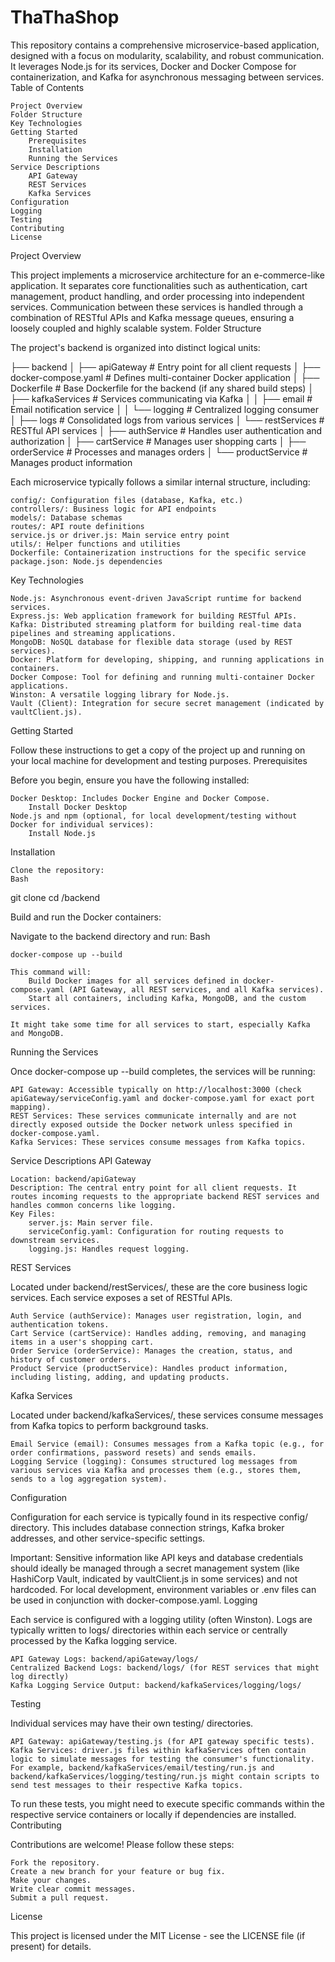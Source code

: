 # ThaThaShop

This repository contains a comprehensive microservice-based application, designed with a focus on modularity, scalability, and robust communication. It leverages Node.js for its services, Docker and Docker Compose for containerization, and Kafka for asynchronous messaging between services.
Table of Contents

    Project Overview
    Folder Structure
    Key Technologies
    Getting Started
        Prerequisites
        Installation
        Running the Services
    Service Descriptions
        API Gateway
        REST Services
        Kafka Services
    Configuration
    Logging
    Testing
    Contributing
    License

Project Overview

This project implements a microservice architecture for an e-commerce-like application. It separates core functionalities such as authentication, cart management, product handling, and order processing into independent services. Communication between these services is handled through a combination of RESTful APIs and Kafka message queues, ensuring a loosely coupled and highly scalable system.
Folder Structure

The project's backend is organized into distinct logical units:

├── backend
│   ├── apiGateway           # Entry point for all client requests
│   ├── docker-compose.yaml  # Defines multi-container Docker application
│   ├── Dockerfile           # Base Dockerfile for the backend (if any shared build steps)
│   ├── kafkaServices        # Services communicating via Kafka
│   │   ├── email            # Email notification service
│   │   └── logging          # Centralized logging consumer
│   ├── logs                 # Consolidated logs from various services
│   └── restServices         # RESTful API services
│       ├── authService      # Handles user authentication and authorization
│       ├── cartService      # Manages user shopping carts
│       ├── orderService     # Processes and manages orders
│       └── productService   # Manages product information

Each microservice typically follows a similar internal structure, including:

    config/: Configuration files (database, Kafka, etc.)
    controllers/: Business logic for API endpoints
    models/: Database schemas
    routes/: API route definitions
    service.js or driver.js: Main service entry point
    utils/: Helper functions and utilities
    Dockerfile: Containerization instructions for the specific service
    package.json: Node.js dependencies

Key Technologies

    Node.js: Asynchronous event-driven JavaScript runtime for backend services.
    Express.js: Web application framework for building RESTful APIs.
    Kafka: Distributed streaming platform for building real-time data pipelines and streaming applications.
    MongoDB: NoSQL database for flexible data storage (used by REST services).
    Docker: Platform for developing, shipping, and running applications in containers.
    Docker Compose: Tool for defining and running multi-container Docker applications.
    Winston: A versatile logging library for Node.js.
    Vault (Client): Integration for secure secret management (indicated by vaultClient.js).

Getting Started

Follow these instructions to get a copy of the project up and running on your local machine for development and testing purposes.
Prerequisites

Before you begin, ensure you have the following installed:

    Docker Desktop: Includes Docker Engine and Docker Compose.
        Install Docker Desktop
    Node.js and npm (optional, for local development/testing without Docker for individual services):
        Install Node.js

Installation

    Clone the repository:
    Bash

git clone <your-repository-url>
cd <your-repository-name>/backend

Build and run the Docker containers:

Navigate to the backend directory and run:
Bash

    docker-compose up --build

    This command will:
        Build Docker images for all services defined in docker-compose.yaml (API Gateway, all REST services, and all Kafka services).
        Start all containers, including Kafka, MongoDB, and the custom services.

    It might take some time for all services to start, especially Kafka and MongoDB.

Running the Services

Once docker-compose up --build completes, the services will be running:

    API Gateway: Accessible typically on http://localhost:3000 (check apiGateway/serviceConfig.yaml and docker-compose.yaml for exact port mapping).
    REST Services: These services communicate internally and are not directly exposed outside the Docker network unless specified in docker-compose.yaml.
    Kafka Services: These services consume messages from Kafka topics.

Service Descriptions
API Gateway

    Location: backend/apiGateway
    Description: The central entry point for all client requests. It routes incoming requests to the appropriate backend REST services and handles common concerns like logging.
    Key Files:
        server.js: Main server file.
        serviceConfig.yaml: Configuration for routing requests to downstream services.
        logging.js: Handles request logging.

REST Services

Located under backend/restServices/, these are the core business logic services. Each service exposes a set of RESTful APIs.

    Auth Service (authService): Manages user registration, login, and authentication tokens.
    Cart Service (cartService): Handles adding, removing, and managing items in a user's shopping cart.
    Order Service (orderService): Manages the creation, status, and history of customer orders.
    Product Service (productService): Handles product information, including listing, adding, and updating products.

Kafka Services

Located under backend/kafkaServices/, these services consume messages from Kafka topics to perform background tasks.

    Email Service (email): Consumes messages from a Kafka topic (e.g., for order confirmations, password resets) and sends emails.
    Logging Service (logging): Consumes structured log messages from various services via Kafka and processes them (e.g., stores them, sends to a log aggregation system).

Configuration

Configuration for each service is typically found in its respective config/ directory. This includes database connection strings, Kafka broker addresses, and other service-specific settings.

Important: Sensitive information like API keys and database credentials should ideally be managed through a secret management system (like HashiCorp Vault, indicated by vaultClient.js in some services) and not hardcoded. For local development, environment variables or .env files can be used in conjunction with docker-compose.yaml.
Logging

Each service is configured with a logging utility (often Winston). Logs are typically written to logs/ directories within each service or centrally processed by the Kafka logging service.

    API Gateway Logs: backend/apiGateway/logs/
    Centralized Backend Logs: backend/logs/ (for REST services that might log directly)
    Kafka Logging Service Output: backend/kafkaServices/logging/logs/

Testing

Individual services may have their own testing/ directories.

    API Gateway: apiGateway/testing.js (for API gateway specific tests).
    Kafka Services: driver.js files within kafkaServices often contain logic to simulate messages for testing the consumer's functionality. For example, backend/kafkaServices/email/testing/run.js and backend/kafkaServices/logging/testing/run.js might contain scripts to send test messages to their respective Kafka topics.

To run these tests, you might need to execute specific commands within the respective service containers or locally if dependencies are installed.
Contributing

Contributions are welcome! Please follow these steps:

    Fork the repository.
    Create a new branch for your feature or bug fix.
    Make your changes.
    Write clear commit messages.
    Submit a pull request.

License

This project is licensed under the MIT License - see the LICENSE file (if present) for details.
